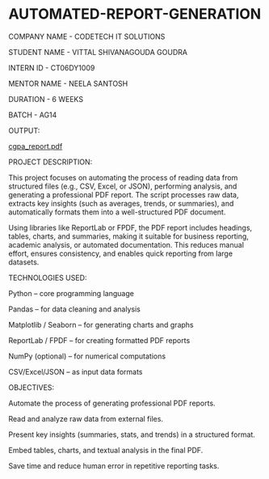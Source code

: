 # AUTOMATED-REPORT-GENERATION


COMPANY NAME - CODETECH IT SOLUTIONS


STUDENT NAME - VITTAL SHIVANAGOUDA GOUDRA


INTERN ID - CT06DY1009


MENTOR NAME - NEELA SANTOSH


DURATION - 6 WEEKS


BATCH - AG14




OUTPUT:



[cgpa_report.pdf](https://github.com/user-attachments/files/22077126/cgpa_report.pdf)



PROJECT DESCRIPTION:


This project focuses on automating the process of reading data from structured files (e.g., CSV, Excel, or JSON), performing analysis, and generating a professional PDF report. The script processes raw data, extracts key insights (such as averages, trends, or summaries), and automatically formats them into a well-structured PDF document.

Using libraries like ReportLab or FPDF, the PDF report includes headings, tables, charts, and summaries, making it suitable for business reporting, academic analysis, or automated documentation. This reduces manual effort, ensures consistency, and enables quick reporting from large datasets.


TECHNOLOGIES USED:


Python – core programming language

Pandas – for data cleaning and analysis

Matplotlib / Seaborn – for generating charts and graphs

ReportLab / FPDF – for creating formatted PDF reports

NumPy (optional) – for numerical computations

CSV/Excel/JSON – as input data formats



OBJECTIVES:



Automate the process of generating professional PDF reports.

Read and analyze raw data from external files.

Present key insights (summaries, stats, and trends) in a structured format.

Embed tables, charts, and textual analysis in the final PDF.

Save time and reduce human error in repetitive reporting tasks.
